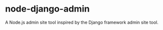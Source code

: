 node-django-admin
=================

A Node.js admin site tool inspired by the Django framework admin site tool.

